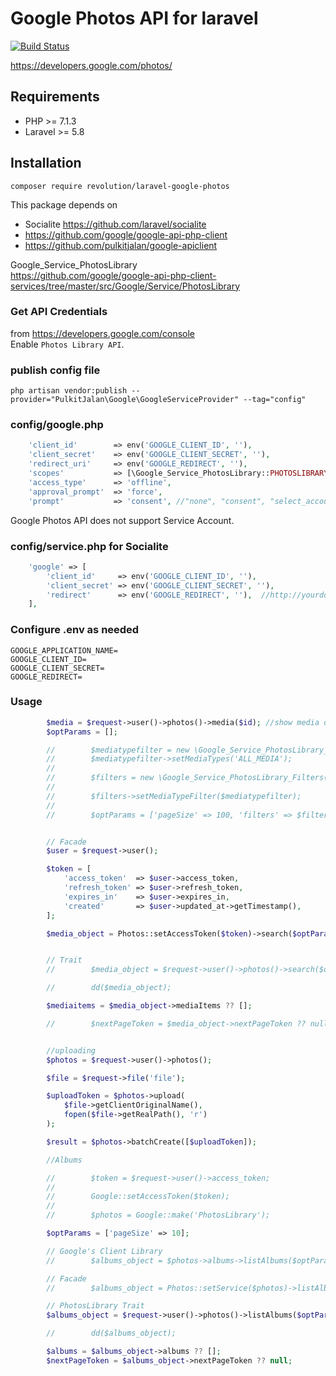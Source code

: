 # Google Photos API for laravel

[![Build Status](https://travis-ci.com/Tiththa/gphotos-laravel.svg?token=ipyLe4fTTgA1E3pc5jHb&branch=master)](https://travis-ci.com/Tiththa/gphotos-laravel)

https://developers.google.com/photos/

## Requirements
- PHP >= 7.1.3
- Laravel >= 5.8

## Installation

```
composer require revolution/laravel-google-photos
```

This package depends on

- Socialite https://github.com/laravel/socialite
- https://github.com/google/google-api-php-client
- https://github.com/pulkitjalan/google-apiclient

Google_Service_PhotosLibrary  
https://github.com/google/google-api-php-client-services/tree/master/src/Google/Service/PhotosLibrary

### Get API Credentials
from https://developers.google.com/console  
Enable `Photos Library API`.

### publish config file
```
php artisan vendor:publish --provider="PulkitJalan\Google\GoogleServiceProvider" --tag="config"
```

### config/google.php
```php
    'client_id'        => env('GOOGLE_CLIENT_ID', ''),
    'client_secret'    => env('GOOGLE_CLIENT_SECRET', ''),
    'redirect_uri'     => env('GOOGLE_REDIRECT', ''),
    'scopes'           => [\Google_Service_PhotosLibrary::PHOTOSLIBRARY],
    'access_type'      => 'offline',
    'approval_prompt'  => 'force',
    'prompt'           => 'consent', //"none", "consent", "select_account" default:none
```

Google Photos API does not support Service Account.

### config/service.php for Socialite

```php
    'google' => [
        'client_id'     => env('GOOGLE_CLIENT_ID', ''),
        'client_secret' => env('GOOGLE_CLIENT_SECRET', ''),
        'redirect'      => env('GOOGLE_REDIRECT', ''),  //http://yourdomain/callback
    ],
```



### Configure .env as needed
```
GOOGLE_APPLICATION_NAME=
GOOGLE_CLIENT_ID=
GOOGLE_CLIENT_SECRET=
GOOGLE_REDIRECT=
```

### Usage
```php
		$media = $request->user()->photos()->media($id); //show media object
		$optParams = [];

        //        $mediatypefilter = new \Google_Service_PhotosLibrary_MediaTypeFilter();
        //        $mediatypefilter->setMediaTypes('ALL_MEDIA');
        //
        //        $filters = new \Google_Service_PhotosLibrary_Filters();
        //
        //        $filters->setMediaTypeFilter($mediatypefilter);
        //
        //        $optParams = ['pageSize' => 100, 'filters' => $filters];


        // Facade
        $user = $request->user();

        $token = [
            'access_token'  => $user->access_token,
            'refresh_token' => $user->refresh_token,
            'expires_in'    => $user->expires_in,
            'created'       => $user->updated_at->getTimestamp(),
        ];

        $media_object = Photos::setAccessToken($token)->search($optParams);


        // Trait
        //        $media_object = $request->user()->photos()->search($optParams);

        //        dd($media_object);

        $mediaitems = $media_object->mediaItems ?? [];

        //        $nextPageToken = $media_object->nextPageToken ?? null;


        //uploading
        $photos = $request->user()->photos();

        $file = $request->file('file');

        $uploadToken = $photos->upload(
            $file->getClientOriginalName(),
            fopen($file->getRealPath(), 'r')
        );

        $result = $photos->batchCreate([$uploadToken]);

        //Albums

        //        $token = $request->user()->access_token;
        //
        //        Google::setAccessToken($token);
        //
        //        $photos = Google::make('PhotosLibrary');

        $optParams = ['pageSize' => 10];

        // Google's Client Library
        //        $albums_object = $photos->albums->listAlbums($optParams)->toSimpleObject();

        // Facade
        //        $albums_object = Photos::setService($photos)->listAlbums($optParams);

        // PhotosLibrary Trait
        $albums_object = $request->user()->photos()->listAlbums($optParams);

        //        dd($albums_object);

        $albums = $albums_object->albums ?? [];
        $nextPageToken = $albums_object->nextPageToken ?? null;
```






